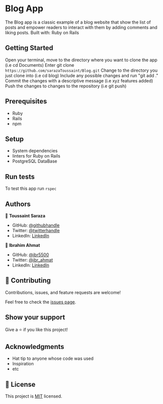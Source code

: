 # Blog App

The Blog app is a classic example of a blog website that show the list of posts and empower readers to interact with them by adding comments and liking posts.
Built with: Ruby on Rails

## Getting Started

Open your terminal, move to the directory where you want to clone the app (i.e cd Documents)
Enter git clone `https://github.com/sarazaToussaint/Blog.git`
Change to the directory you just clone into (i.e cd blog)
Include any possible changes and run "git add ."
Commit the changes with a descriptive message (i.e xyz features added)
Push the changes to changes to the repository (i.e git push)

## Prerequisites

- Ruby
- Rails
- npm

## Setup

- System dependencies
- linters for Ruby on Rails
- PostgreSQL DataBase

## Run tests

To test this app run `rspec`

## Authors

👤 **Toussaint Saraza**

- GitHub: [@githubhandle](https://github.com/sarazaToussaint)
- Twitter: [@twitterhandle](https://twitter.com/ToussaintSaraz1)
- LinkedIn: [LinkedIn](https://www.linkedin.com/in/toussaintsaraza/)

👤 **Ibrahim Ahmat** 

- GitHub: [@ibr5500](https://github.com/ibr5500) 
- Twitter: [@ibr_ahmat](https://twitter.com/ibr_ahmat) 
- LinkedIn: [LinkedIn](https://www.linkedin.com/in/ibrahim-ahmat/) 

## 🤝 Contributing

Contributions, issues, and feature requests are welcome!

Feel free to check the [issues page](../../issues/).

## Show your support

Give a ⭐️ if you like this project!

## Acknowledgments

- Hat tip to anyone whose code was used
- Inspiration
- etc

## 📝 License

This project is [MIT](./MIT.md) licensed.
